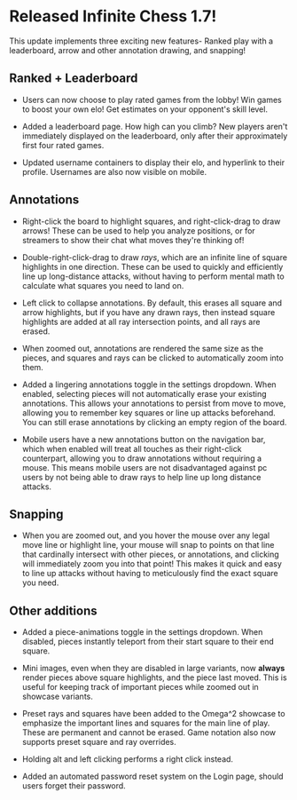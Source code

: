 # Released Infinite Chess 1.7!

This update implements three exciting new features- Ranked play with a leaderboard, arrow and other annotation drawing, and snapping!

## Ranked + Leaderboard

* Users can now choose to play rated games from the lobby! Win games to boost your own elo! Get estimates on your opponent's skill level.

* Added a leaderboard page. How high can you climb? New players aren't immediately displayed on the leaderboard, only after their approximately first four rated games.

* Updated username containers to display their elo, and hyperlink to their profile. Usernames are also now visible on mobile.

## Annotations

* Right-click the board to highlight squares, and right-click-drag to draw arrows! These can be used to help you analyze positions, or for streamers to show their chat what moves they're thinking of!

* Double-right-click-drag to draw *rays*, which are an infinite line of square highlights in one direction. These can be used to quickly and efficiently line up long-distance attacks, without having to perform mental math to calculate what squares you need to land on.

* Left click to collapse annotations. By default, this erases all square and arrow highlights, but if you have any drawn rays, then instead square highlights are added at all ray intersection points, and all rays are erased.

* When zoomed out, annotations are rendered the same size as the pieces, and squares and rays can be clicked to automatically zoom into them.

* Added a lingering annotations toggle in the settings dropdown. When enabled, selecting pieces will not automatically erase your existing annotations. This allows your annotations to persist from move to move, allowing you to remember key squares or line up attacks beforehand. You can still erase annotations by clicking an empty region of the board.

* Mobile users have a new annotations button on the navigation bar, which when enabled will treat all touches as their right-click counterpart, allowing you to draw annotations without requiring a mouse. This means mobile users are not disadvantaged against pc users by not being able to draw rays to help line up long distance attacks.

## Snapping

* When you are zoomed out, and you hover the mouse over any legal move line or highlight line, your mouse will snap to points on that line that cardinally intersect with other pieces, or annotations, and clicking will immediately zoom you into that point! This makes it quick and easy to line up attacks without having to meticulously find the exact square you need.

## Other additions

* Added a piece-animations toggle in the settings dropdown. When disabled, pieces instantly teleport from their start square to their end square.

* Mini images, even when they are disabled in large variants, now **always** render pieces above square highlights, and the piece last moved. This is useful for keeping track of important pieces while zoomed out in showcase variants.

* Preset rays and squares have been added to the Omega^2 showcase to emphasize the important lines and squares for the main line of play. These are permanent and cannot be erased. Game notation also now supports preset square and ray overrides.

* Holding alt and left clicking performs a right click instead.

* Added an automated password reset system on the Login page, should users forget their password.